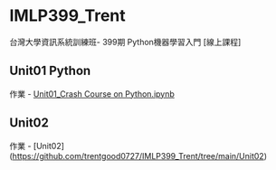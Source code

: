 # IMLP399_Trent
台灣大學資訊系統訓練班-  399期 Python機器學習入門 [線上課程]

## Unit01 Python
作業 - [Unit01_Crash Course on Python.ipynb](https://github.com/trentgood0727/IMLP399_Trent/blob/main/Unit01_Crash%20Course%20on%20Python.ipynb)

## Unit02
作業 - [Unit02] (https://github.com/trentgood0727/IMLP399_Trent/tree/main/Unit02)

